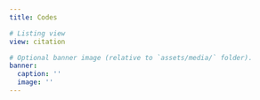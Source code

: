 ```yaml
---
title: Codes

# Listing view
view: citation

# Optional banner image (relative to `assets/media/` folder).
banner:
  caption: ''
  image: ''
---
```

